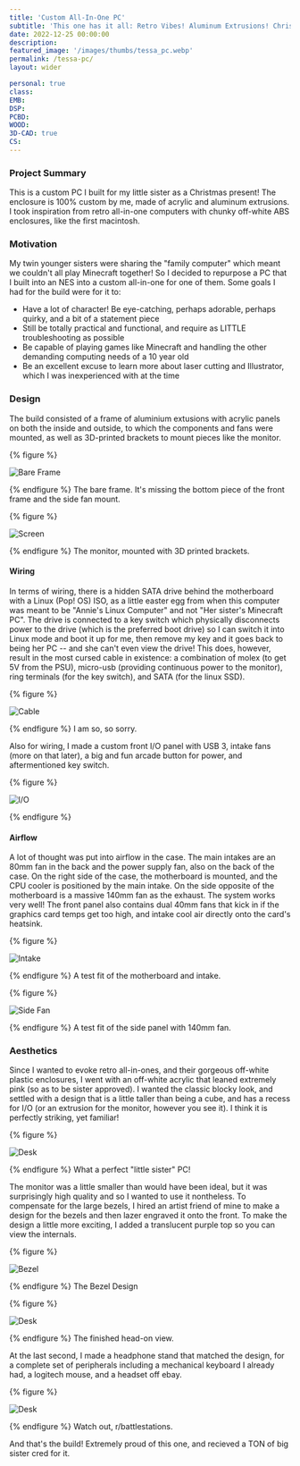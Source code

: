 ```yaml
---
title: 'Custom All-In-One PC'
subtitle: 'This one has it all: Retro Vibes! Aluminum Extrusions! Christmas Spirit! Pop OS! And I think technically, USB-C.'
date: 2022-12-25 00:00:00
description: 
featured_image: '/images/thumbs/tessa_pc.webp'
permalink: /tessa-pc/
layout: wider

personal: true
class:
EMB:
DSP:
PCBD:
WOOD:
3D-CAD: true
CS:
---
```


<h3> Project Summary </h3>

This is a custom PC I built for my little sister as a Christmas present! The enclosure is 100% custom by me, made of acrylic and aluminum extrusions. I took inspiration from retro all-in-one computers with chunky off-white ABS enclosures, like the first macintosh. 

<h3> Motivation </h3>

My twin younger sisters were sharing the "family computer" which meant we couldn't all play Minecraft together! So I decided to repurpose a PC that I built into an NES into a custom all-in-one for one of them. Some goals I had for the build were for it to:

* Have a lot of character! Be eye-catching, perhaps adorable, perhaps quirky, and a bit of a statement piece
* Still be totally practical and functional, and require as LITTLE troubleshooting as possible
* Be capable of playing games like Minecraft and handling the other demanding computing needs of a 10 year old
* Be an excellent excuse to learn more about laser cutting and Illustrator, which I was inexperienced with at the time

<h3> Design </h3>

The build consisted of a frame of aluminium extusions with acrylic panels on both the inside and outside, to which the components and fans were mounted, as well as 3D-printed brackets to mount pieces like the monitor.

{% figure %}
<p><img src="/images/tessa_pc/bare_frame.jpeg" alt="Bare Frame"></p>
{% endfigure %}
	The bare frame. It's missing the bottom piece of
	the front frame and the side fan mount.

{% figure %}
<p><img src="/images/tessa_pc/screen.jpeg" alt="Screen"></p>
{% endfigure %}
	The monitor, mounted with 3D printed brackets.

<h4> Wiring </h4>

In terms of wiring, there is a hidden SATA drive behind the motherboard with a Linux (Pop! OS) ISO, as a little easter egg from when this computer was meant to be "Annie's Linux Computer" and not "Her sister's Minecraft PC". The drive is connected to a key switch which physically disconnects power to the drive (which is the preferred boot drive) so I can switch it into Linux mode and boot it up for me, then remove my key and it goes back to being her PC -- and she can't even view the drive! This does, however, result in the most cursed cable in existence: a combination of molex (to get 5V from the PSU), micro-usb (providing continuous power to the monitor), ring terminals (for the key switch), and SATA (for the linux SSD).

{% figure %}
<p><img src="/images/tessa_pc/cable.jpg" alt="Cable"></p>
{% endfigure %}
	I am so, so sorry.

Also for wiring, I made a custom front I/O panel with USB 3, intake fans (more on that later), a big and fun arcade button for power, and aftermentioned key switch.


{% figure %}
<p><img src="/images/tessa_pc/front.jpeg" alt="I/O"></p>
{% endfigure %}

<h4> Airflow </h4>

A lot of thought was put into airflow in the case. The main intakes are an 80mm fan in the back and the power supply fan, also on the back of the case. On the right side of the case, the motherboard is mounted, and the CPU cooler is positioned by the main intake. On the side opposite of the motherboard is a massive 140mm fan as the exhaust. The system works very well! The front panel also contains dual 40mm fans that kick in if the graphics card temps get too high, and intake cool air directly onto the card's heatsink.

{% figure %}
<p><img src="/images/tessa_pc/intake.jpeg" alt="Intake"></p>
{% endfigure %}
	A test fit of the motherboard and intake.

{% figure %}
<p><img src="/images/tessa_pc/side_fan.jpeg" alt="Side Fan"></p>
{% endfigure %}
	A test fit of the side panel with 140mm fan.

<h3> Aesthetics </h3>

Since I wanted to evoke retro all-in-ones, and their gorgeous off-white plastic enclosures, I went with an off-white acrylic that leaned extremely pink (so as to be sister approved). I wanted the classic blocky look, and settled with a design that is a little taller than being a cube, and has a recess for I/O (or an extrusion for the monitor, however you see it). I think it is perfectly striking, yet familiar! 

{% figure %}
<p><img src="/images/tessa_pc/pc_on_her_desk.jpg" alt="Desk"></p>
{% endfigure %}
	What a perfect "little sister" PC!

 The monitor was a little smaller than would have been ideal, but it was surprisingly high quality and so I wanted to use it nontheless. To compensate for the large bezels, I hired an artist friend of mine to make a design for the bezels and then lazer engraved it onto the front. To make the design a little more exciting, I added a translucent purple top so you can view the internals.


 {% figure %}
<p><img src="/images/tessa_pc/bezel.jpeg" alt="Bezel"></p>
{% endfigure %}
	The Bezel Design

 {% figure %}
<p><img src="/images/tessa_pc/mon.jpeg" alt="Desk"></p>
{% endfigure %}
	The finished head-on view.


At the last second, I made a headphone stand that matched the design, for a complete set of peripherals including a mechanical keyboard I already had, a logitech mouse, and a headset off ebay.

 {% figure %}
<p><img src="/images/tessa_pc/peri.jpeg" alt="Desk"></p>
{% endfigure %}
	Watch out, r/battlestations.

And that's the build! Extremely proud of this one, and recieved a TON of big sister cred for it.
